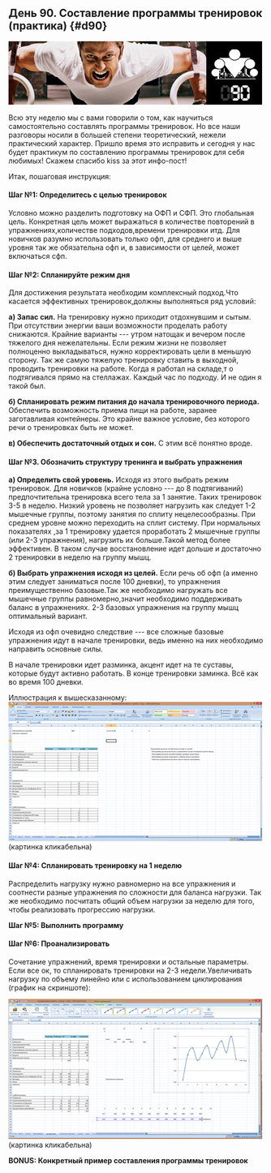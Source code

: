 ## День 90. Составление программы тренировок (практика) {#d90}

![](src/img/90.jpg)

Всю эту неделю мы с вами говорили о том, как научиться самостоятельно составлять программы тренировок. Но все наши разговоры носили в большей степени теоретический, нежели практический характер. Пришло время это исправить и сегодня у нас будет практикум по составлению программы тренировок для себя любимых! Скажем спасибо kiss за этот инфо-пост! 

Итак, пошаговая инструкция: 

#### Шаг №1: Определитесь с целью тренировок

Условно можно разделить подготовку на ОФП и СФП. Это глобальная цель. Конкретная цель может выражаться в количестве повторений в упражнениях,количестве подходов,времени тренировки итд. Для новичков разумно использовать только офп, для среднего и выше уровня так же обязательна офп и, в зависимости от целей, может включаться сфп. 

#### Шаг №2: Спланируйте режим дня

Для достижения результата необходим комплексный подход.Что касается эффективных тренировок,должны выполняться ряд условий: 

**а) Запас сил.** На тренировку нужно приходит отдохнувшим и сытым. При отсутствии энергии ваши возможности проделать работу снижаются. Крайние варианты --- утром натощак и вечером после тяжелого дня нежелательны. Если режим жизни не позволяет полноценно выкладываться, нужно корректировать цели в меньшую сторону. Так же самую тяжелую тренировку ставить в выходной, проводить тренировки на работе. Когда я работал на складе,т о подтягивался прямо на стеллажах. Каждый час по подходу. И не один я такой был. 

**б) Спланировать режим питания до начала тренировочного периода.** Обеспечить возможность приема пищи на работе, заранее заготавливая контейнеры. Это крайне важное условие, без которого речи о тренировках быть не может. 

**в) Обеспечить достаточный отдых и сон.** С этим всё понятно вроде. 

#### Шаг №3. Обозначить структуру тренинга и выбрать упражнения

**а) Определить свой уровень.** Исходя из этого выбрать режим тренировок. Для новичков (крайне условно --- до 8 подтягиваний) предпочтительна тренировка всего тела за 1 занятие. Таких тренировок 3-5 в неделю. Низкий уровень не позволяет нагрузить как следует 1-2 мышечные группы, поэтому занятия по сплиту нецелесообразны. При среднем уровне можно переходить на сплит систему. При нормальных показателях ,за 1 тренировку удается проработать 2 мышечные группы (или 2-3 упражнения), нагрузить их больше.Такой метод более эффективен. В таком случае восстановление идет дольше и достаточно 2 тренировки в неделю на группу мышц. 

**б) Выбрать упражнения исходя из целей.** Если речь об офп (а именно этим следует заниматься после 100 дневки), то упражнения преимущественно базовые.Так же необходимо нагружать все мышечные группы равномерно,значит необходимо поддерживать баланс в упражнениях. 2-3 базовых упражнения на группу мышц оптимальный вариант. 

Исходя из офп очевидно следствие --- все сложные базовые упражнения идут в начале тренировки, ведь именно на них необходимо направить основные силы. 

В начале тренировки идет разминка, акцент идет на те суставы, которые будут активно работать. В конце тренировки заминка. Всё как во время 100 дневки. 

Иллюстрация к вышесказанному:
[![90-1.jpg](src/img/90-1.jpg)](http://i11.pixs.ru/storage/3/5/6/screenpng_3380266_16788356.png)
(картинка кликабельна)

#### Шаг №4: Спланировать тренировку на 1 неделю

Распределить нагрузку нужно равномерно на все упражнения и соотнести разные упражнения по сложности для баланса нагрузки. Так же необходимо посчитать общий объем нагрузки за неделю для того, чтобы реализовать прогрессию нагрузки. 

**Шаг №5: Выполнить программу** 

#### Шаг №6: Проанализировать

Сочетание упражнений, время тренировки и остальные параметры. Если все ок, то спланировать тренировки на 2-3 недели.Увеличивать нагрузку по объему линейно или с использованием циклирования (график на скриншоте): 

[![90-2.jpg](src/img/90-2.jpg)](http://i11.pixs.ru/storage/3/1/5/screen2png_4303137_16788315.png)
(картинка кликабельна)

**BONUS: Конкретный пример составления программы тренировок** 

